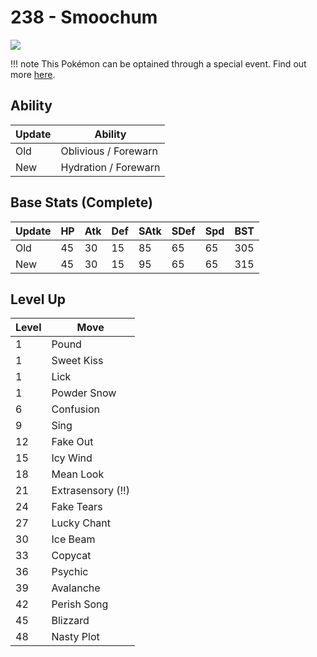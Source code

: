 # 238 - Smoochum
![][238]

!!! note
    This Pokémon can be optained through a special event. Find out more [here](../../../special_events/#baby-pokemon-egg-gift).

## Ability

Update | Ability
---    | ---
Old    | Oblivious / Forewarn
New    | Hydration / Forewarn

## Base Stats (Complete)

Update | HP | Atk | Def | SAtk | SDef | Spd | BST
---    | ---| --- | --- | ---  | ---  | --- | ---
Old    | 45 |  30 |  15 |  85  |  65  |  65  |  305
New    | 45 |  30 |  15 |  95  |  65  |  65  |  315

## Level Up

Level | Move
---   | ---
  1   | Pound
  1   | Sweet Kiss
  1   | Lick
  1   | Powder Snow
  6   | Confusion
  9   | Sing
 12   | Fake Out
 15   | Icy Wind
 18   | Mean Look
 21   | Extrasensory (!!)
 24   | Fake Tears
 27   | Lucky Chant
 30   | Ice Beam
 33   | Copycat
 36   | Psychic
 39   | Avalanche
 42   | Perish Song
 45   | Blizzard
 48   | Nasty Plot



[238]: ../img/pokemon/238.png

